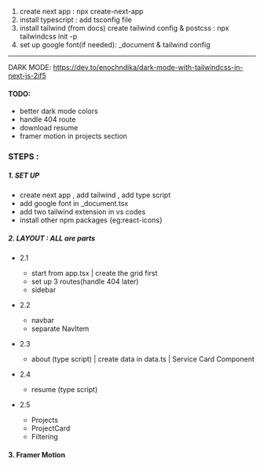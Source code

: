 1. create next app : npx create-next-app <name>
2. install typescript : add tsconfig file
3. install tailwind (from docs)
   create tailwind config & postcss : npx tailwindcss init -p
4. set up google font(if needed): \_document & tailwind config

---

DARK MODE:
https://dev.to/enochndika/dark-mode-with-tailwindcss-in-next-js-2if5

#### TODO:

-  better dark mode colors
-  handle 404 route
-  download resume
-  framer motion in projects section

### STEPS :

##### 1. SET UP

-  create next app , add tailwind , add type script
-  add google font in \_document.tsx
-  add two tailwind extension in vs codes
-  install other npm packages {eg:react-icons}

##### 2. LAYOUT : ALL are parts

-  2.1

   -  start from app.tsx | create the grid first
   -  set up 3 routes(handle 404 later)
   -  sidebar

-  2.2
   -  navbar
   -  separate NavItem
-  2.3

   -  about (type script) | create data in data.ts | Service Card Component

-  2.4

   -  resume (type script)

-  2.5
   -  Projects
   -  ProjectCard
   -  Filtering

#### 3. Framer Motion
